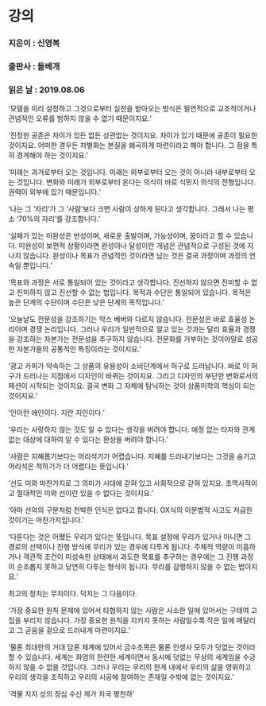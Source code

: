 # 강의
### 지은이 : 신영복
### 출판사 : 돌베개
### 읽은 날 : 2019.08.06

‘모델을 미리 설정하고 그것으로부터 실천을 받아오는 방식은 필연적으로 교조적이거나 관념적인 오류를 범하지 않을 수 없기 때문이지요.’

‘진정한 공존은 차이가 있든 없든 상관없는 것이지요. 차이가 있기 때문에 공존이 필요한 것이지요. 어떠한 경우든 차별화는 본질을 왜곡하게 마련이라고 해야 합니다. 그 점을 특히 경계해야 하는 것이지요.’

‘미래는 과거로부터 오는 것입니다. 미래는 외부로부터 오는 것이 아니라 내부로부터 오는 것입니다. 변화와 미래가 외부로부터 온다는 의식이 바로 식민지 의식의 전형입니다. 권력이 외부에 있기 때문입니다.’

‘나는 그 ‘자리’가 그 ‘사람’보다 크면 사람이 상하게 된다고 생각합니다. 그래서 나는 평소 ‘70%의 자리’를 강조합니다.’

‘실패가 있는 미완성은 반성이며, 새로운 출발이며, 가능성이며, 꿈이라고 할 수 있습니다. 미완성이 보편적 상황이라면 완성이나 달성이란 개념은 관념적으로 구성된 것에 지나지 않습니다. 완성이나 목표가 관념적인 것이라면 남는 것은 결국 과정이며 과정의 연속일 뿐입니다.’

‘목표와 과정은 서로 통일되어 있는 것이라고 생각합니다. 진선하지 않으면 진미할 수 없고 진미하지 않고 진선할 수 없는 법입니다. 목적과 수단은 통일되어 있습니다. 목적은 높은 단계의 수단이며 수단은 낮은 단계의 목적입니다.’

‘오늘날도 전문성을 강조하기는 막스 베버와 다르지 않습니다. 전문성은 바로 효율성 논리이며 경쟁 논리입니다. 그러나 우리가 일반적으로 알고 있는 것과는 달리 효율과 경쟁을 강조하는 자본가는 전문성을 추구하지 않습니다. 전문화를 거부하는 것이야말로 성공한 자본가들의 공통적인 특징이라는 것이지요.’

‘광고 카피가 약속하는 그 상품의 유용성이 소비단계에서 허구로 드러납니다. 바로 이 허구가 드러나는 지점에서 디자인이 바뀌는 것이지요. 그리고 디자인의 부단한 변화로서의 패션이 시작되는 것이지요. 결국 변화 그 자체에 탐닉하는 것이 상품미학의 핵심이 되는 것이지요.’

‘인이란 애인이다. 지란 지인이다.’

‘우리는 사랑하지 않는 것도 알 수 있다는 생각을 버려야 합니다. 애정 없는 타자와 관계없는 대상에 대하여 알 수 있다는 환상을 버려야 합니다.’

‘사람은 지혜롭기보다는 어리석기가 어렵습니다. 지혜를 드러내기보다는 그것을 숨기고 어리석은 척하기가 더 어렵다는 뜻입니다.’

‘선도 미와 마찬가지로 그 의미가 시대에 갇혀 있고 사회적으로 갇혀 있지요. 초역사적이고 절대적인 미와 선이란 있을 수 없다는 것이지요.’

‘아마 선악의 구분처럼 천박한 인식은 없다고 합니다. OX식의 이분법적 사고도 저급한 것이기는 마찬가지입니다.’

‘다툰다는 것은 어쨌든 무리가 있다는 뜻입니다. 목표 설정에 무리가 있거나 아니면 그 경로의 선택이나 진행 방식에 무리가 있는 경우에 다투게 됩니다. 주체적 역량이 미흡하거나 객관적 조건이 미성숙한 상태에서 과도한 목표를 추구하는 경우에는 그 진행 과정이 순조롭지 못하고 당연히 다투는 형식이 됩니다. 무리를 감행하지 않을 수 없는 법이지요.’

최고의 정치는 무치이다. 덕치는 그 다음이다.

‘가장 중요한 원칙 문제에 있어서 타협하지 않는 사람은 사소한 일에 있어서는 구태여 고집을 부리지 않습니다. 가장 중요한 원칙을 지키지 못하는 사람일수록 작은 일에 매달리고 그 곧음을 겉으로 드러내게 마련이지요.’

‘물론 최대한의 거대 담론 체계에 있어서 금수초목은 물론 인생사 모두가 덧없는 것이라 할 수 있습니다. 세계는 화엄의 찬란한 세계이면서 동시에 덧없는 무상의 세계임을 수긍하지 않을 수 없을 것입니다. 그러나 우리는 우리의 한계 내에서 우리의 삶을 영위하고 우리의 생각을 조직하고 우리의 시공에 참여하는 존재일 수밖에 없는 것이지요.’

‘격물 치지 성의 정심 수신 제가 치국 평천하’